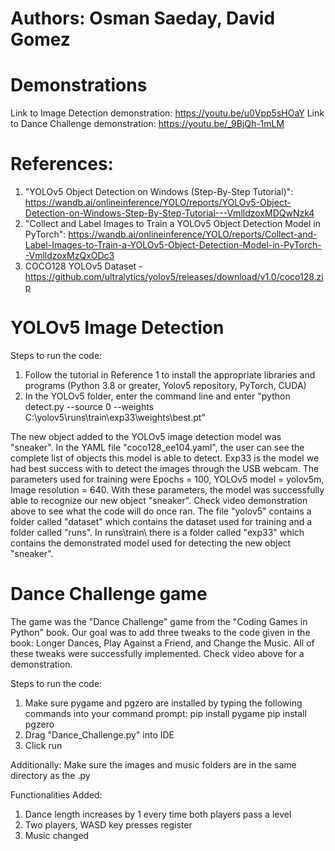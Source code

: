 # Authors: Osman Saeday, David Gomez

# Demonstrations
Link to Image Detection demonstration: https://youtu.be/u0Vpp5sHOaY
Link to Dance Challenge demonstration: https://youtu.be/_9BjQh-1mLM

# References:
1. "YOLOv5 Object Detection on Windows (Step-By-Step Tutorial)": https://wandb.ai/onlineinference/YOLO/reports/YOLOv5-Object-Detection-on-Windows-Step-By-Step-Tutorial---VmlldzoxMDQwNzk4
2. "Collect and Label Images to Train a YOLOv5 Object Detection Model in PyTorch": https://wandb.ai/onlineinference/YOLO/reports/Collect-and-Label-Images-to-Train-a-YOLOv5-Object-Detection-Model-in-PyTorch--VmlldzoxMzQxODc3
3. COCO128 YOLOv5 Dataset - https://github.com/ultralytics/yolov5/releases/download/v1.0/coco128.zip

# YOLOv5 Image Detection

Steps to run the code:
1. Follow the tutorial in Reference 1 to install the appropriate libraries and programs (Python 3.8 or greater, Yolov5 repository, PyTorch, CUDA)
2. In the YOLOv5 folder, enter the command line and enter "python detect.py --source 0 --weights C:\yolov5\runs\train\exp33\weights\best.pt"

The new object added to the YOLOv5 image detection model was "sneaker". In the YAML file "coco128_ee104.yaml", the user can see the complete list of
objects this model is able to detect. Exp33 is the model we had best success with to detect the images through the USB webcam. The parameters used for training
were Epochs = 100, YOLOv5 model = yolov5m, Image resolution = 640. With these parameters, the model was successfully able to recognize our new object "sneaker".
Check video demonstration above to see what the code will do once ran. The file "yolov5" contains a folder called "dataset" which contains
the dataset used for training and a folder called "runs". In runs\train\ there is a folder called "exp33" which contains the demonstrated model used for
detecting the new object "sneaker". 

# Dance Challenge game

The game was the "Dance Challenge" game from the "Coding Games in Python" book. Our goal was to add three tweaks to the code given in the book: Longer Dances,
Play Against a Friend, and Change the Music. All of these tweaks were successfully implemented. Check video above for a demonstration.

Steps to run the code:
1. Make sure pygame and pgzero are installed by typing the following commands into your command prompt:
	pip install pygame
	pip install pgzero
2. Drag "Dance_Challenge.py" into IDE
3. Click run

Additionally: Make sure the images and music folders are in the same directory as the .py

Functionalities Added:
1. Dance length increases by 1 every time both players pass a level
2. Two players, WASD key presses register
3. Music changed 
